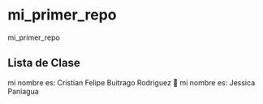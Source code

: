 # mi_primer_repo

mi_primer_repo

## Lista de Clase

mi nombre es: Cristian Felipe Buitrago Rodriguez 🤔
mi nombre es: Jessica Paniagua 
